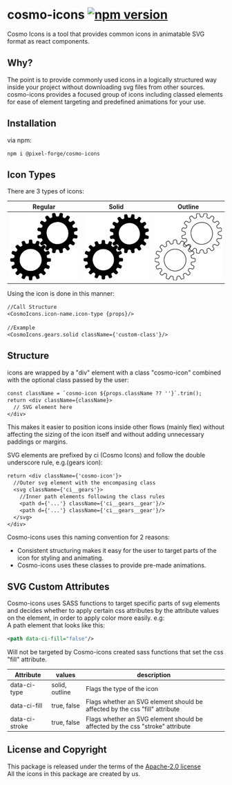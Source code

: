 # cosmo-icons [![npm version](https://badge.fury.io/js/@pixel-forge%2Fcosmo-icons.svg)](https://badge.fury.io/js/@pixel-forge%2Fcosmo-icons) 
Cosmo Icons is a tool that provides common icons in animatable SVG format as react components.

## Why?
The point is to provide commonly used icons in a logically structured way inside your project without downloading svg files from other sources. cosmo-icons provides a focused group
of icons including classed elements for ease of element targeting and predefined animations for your use.

## Installation
via npm:
```
npm i @pixel-forge/cosmo-icons
```

## Icon Types

There are 3 types of icons:

| Regular                                                                   | Solid                                                         | Outline                                                         |
|---------------------------------------------------------------------------|---------------------------------------------------------------|-----------------------------------------------------------------|
| <img src="./public/gears-solid.svg" style="background:white;width:200px"> | <img src="./public/gears-solid.svg" style="background:white;width:200px"> | <img src="./public/gears-outline.svg" style="background:white;width:200px"> |

Using the icon is done in this manner:
```tsx
//Call Structure
<CosmoIcons.icon-name.icon-type {props}/>

//Example
<CosmoIcons.gears.solid className={'custom-class'}/>
```

## Structure
icons are wrapped by a "div" element with a class "cosmo-icon" combined with the optional class passed by the user:
```tsx
const className = `cosmo-icon ${props.className ?? ''}`.trim();
return <div className={className}>
  // SVG element here
</div>
```
This makes it easier to position icons inside other flows (mainly flex) without affecting the sizing of the icon itself and without adding unnecessary paddings or margins.

SVG elements are prefixed by ci (Cosmo Icons) and follow the double underscore rule, e.g.(gears icon):

```tsx
return <div className={'cosmo-icon'}>
  //Outer svg element with the encompasing class
  <svg className={'ci__gears'}>
    //Inner path elements following the class rules
    <path d={'...'} className={'ci__gears__gear'}/>
    <path d={'...'} className={'ci__gears__gear'}/>
  </svg>
</div>
```
Cosmo-icons uses this naming convention for 2 reasons:
* Consistent structuring makes it easy for the user to target parts of the icon for styling and animating.
* Cosmo-icons uses these classes to provide pre-made animations.

## SVG Custom Attributes

Cosmo-icons uses SASS functions to target specific parts of svg elements and decides whether to apply certain css attributes by the attribute values on the element,
in order to apply color more easily.
e.g: </br> A path element that looks like this: 
```svg
<path data-ci-fill="false"/>
```
Will not be targeted by Cosmo-icons created sass functions that set the css "fill" attribute. 

| Attribute      | values         | description                                                                   |
|----------------|----------------|-------------------------------------------------------------------------------|
| data-ci-type   | solid, outline | Flags the type of the icon                                                    |
| data-ci-fill   | true, false    | Flags whether an SVG element should be affected by the css "fill" attribute   |
| data-ci-stroke | true, false    | Flags whether an SVG element should be affected by the css "stroke" attribute |

## License and Copyright
This package is released under the terms of the [Apache-2.0 license](https://www.apache.org/licenses/LICENSE-2.0)<br>
All the icons in this package are created by us. 